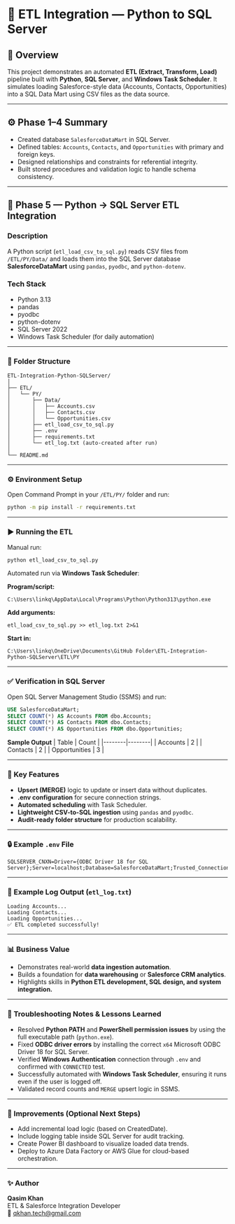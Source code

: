 ﻿# 🧩 ETL Integration — Python to SQL Server

## 🧠 Overview
This project demonstrates an automated **ETL (Extract, Transform, Load)** pipeline built with **Python**, **SQL Server**, and **Windows Task Scheduler**. It simulates loading Salesforce-style data (Accounts, Contacts, Opportunities) into a SQL Data Mart using CSV files as the data source.

---

## ⚙️ Phase 1–4 Summary
- Created database `SalesforceDataMart` in SQL Server.  
- Defined tables: `Accounts`, `Contacts`, and `Opportunities` with primary and foreign keys.  
- Designed relationships and constraints for referential integrity.  
- Built stored procedures and validation logic to handle schema consistency.  

---

## 🚀 Phase 5 — Python → SQL Server ETL Integration

### Description
A Python script (`etl_load_csv_to_sql.py`) reads CSV files from `/ETL/PY/Data/` and loads them into the SQL Server database **SalesforceDataMart** using `pandas`, `pyodbc`, and `python-dotenv`.

### Tech Stack
- Python 3.13  
- pandas  
- pyodbc  
- python-dotenv  
- SQL Server 2022  
- Windows Task Scheduler (for daily automation)

---

### 📁 Folder Structure
```
ETL-Integration-Python-SQLServer/
│
├── ETL/
│   └── PY/
│       ├── Data/
│       │   ├── Accounts.csv
│       │   ├── Contacts.csv
│       │   └── Opportunities.csv
│       ├── etl_load_csv_to_sql.py
│       ├── .env
│       ├── requirements.txt
│       └── etl_log.txt (auto-created after run)
│
└── README.md
```

---

### ⚙️ Environment Setup
Open Command Prompt in your `/ETL/PY/` folder and run:
```bash
python -m pip install -r requirements.txt
```

---

### ▶️ Running the ETL
Manual run:
```bash
python etl_load_csv_to_sql.py
```

Automated run via **Windows Task Scheduler**:

**Program/script:**
```
C:\Users\linkq\AppData\Local\Programs\Python\Python313\python.exe
```

**Add arguments:**
```
etl_load_csv_to_sql.py >> etl_log.txt 2>&1
```

**Start in:**
```
C:\Users\linkq\OneDrive\Documents\GitHub Folder\ETL-Integration-Python-SQLServer\ETL\PY
```

---

### ✅ Verification in SQL Server
Open SQL Server Management Studio (SSMS) and run:
```sql
USE SalesforceDataMart;
SELECT COUNT(*) AS Accounts FROM dbo.Accounts;
SELECT COUNT(*) AS Contacts FROM dbo.Contacts;
SELECT COUNT(*) AS Opportunities FROM dbo.Opportunities;
```

**Sample Output**
| Table | Count |
|--------|--------|
| Accounts | 2 |
| Contacts | 2 |
| Opportunities | 3 |

---

### 🧩 Key Features
- **Upsert (MERGE)** logic to update or insert data without duplicates.  
- **.env configuration** for secure connection strings.  
- **Automated scheduling** with Task Scheduler.  
- **Lightweight CSV-to-SQL ingestion** using `pandas` and `pyodbc`.  
- **Audit-ready folder structure** for production scalability.

---

### 🔒 Example `.env` File
```
SQLSERVER_CNXN=Driver={ODBC Driver 18 for SQL Server};Server=localhost;Database=SalesforceDataMart;Trusted_Connection=yes;Encrypt=no;
```

---

### 🧾 Example Log Output (`etl_log.txt`)
```
Loading Accounts...
Loading Contacts...
Loading Opportunities...
✅ ETL completed successfully!
```

---

### 📊 Business Value
- Demonstrates real-world **data ingestion automation**.  
- Builds a foundation for **data warehousing** or **Salesforce CRM analytics**.  
- Highlights skills in **Python ETL development, SQL design, and system integration.**

---

### 🧩 Troubleshooting Notes & Lessons Learned
- Resolved **Python PATH** and **PowerShell permission issues** by using the full executable path (`python.exe`).  
- Fixed **ODBC driver errors** by installing the correct `x64` Microsoft ODBC Driver 18 for SQL Server.  
- Verified **Windows Authentication** connection through `.env` and confirmed with `CONNECTED` test.  
- Successfully automated with **Windows Task Scheduler**, ensuring it runs even if the user is logged off.  
- Validated record counts and `MERGE` upsert logic in SSMS.  

---

### 🧩 Improvements (Optional Next Steps)
- Add incremental load logic (based on CreatedDate).  
- Include logging table inside SQL Server for audit tracking.  
- Create Power BI dashboard to visualize loaded data trends.  
- Deploy to Azure Data Factory or AWS Glue for cloud-based orchestration.

---

### ✨ Author
**Qasim Khan**  
ETL & Salesforce Integration Developer  
📧 [qkhan.tech@gmail.com](mailto:qkhan.tech@gmail.com)
